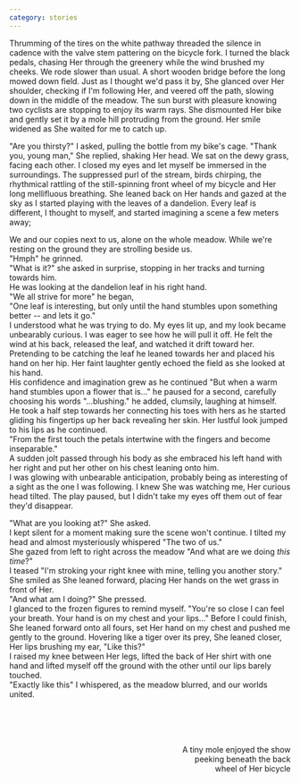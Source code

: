```yaml
---
category: stories
---
```

Thrumming of the tires on the white pathway threaded the silence in cadence with the valve stem pattering on the bicycle fork.
I turned the black pedals, chasing Her through the greenery while the wind brushed my cheeks.
We rode slower than usual.
A short wooden bridge before the long mowed down field.
Just as I thought we'd pass it by, She glanced over Her shoulder, checking if I'm following Her, and veered off the path, slowing down in the middle of the meadow.
The sun burst with pleasure knowing two cyclists are stopping to enjoy its warm rays.
She dismounted Her bike and gently set it by a mole hill protruding from the ground.
Her smile widened as She waited for me to catch up.

"Are you thirsty?" I asked, pulling the bottle from my bike's cage.
"Thank you, young man," She replied, shaking Her head.
We sat on the dewy grass, facing each other.
I closed my eyes and let myself be immersed in the surroundings.
The suppressed purl of the stream, birds chirping, the rhythmical rattling of the still-spinning front wheel of my bicycle and Her long mellifluous breathing.
She leaned back on Her hands and gazed at the sky as I started playing with the leaves of a dandelion.
Every leaf is different, I thought to myself, and started imagining a scene a few meters away;

We and our copies next to us, alone on the whole meadow.
While we're resting on the ground they are strolling beside us.\
"Hmph" he grinned.\
"What is it?" she asked in surprise, stopping in her tracks and turning towards him.\
He was looking at the dandelion leaf in his right hand.\
"We all strive for more" he began,\
"One leaf is interesting, but only until the hand stumbles upon something better -- and lets it go."\
I understood what he was trying to do.
My eyes lit up, and my look became unbearably curious.
I was eager to see how he will pull it off.
He felt the wind at his back, released the leaf, and watched it drift toward her.
Pretending to be catching the leaf he leaned towards her and placed his hand on her hip.
Her faint laughter gently echoed the field as she looked at his hand.\
His confidence and imagination grew as he continued "But when a warm hand stumbles upon a flower that is..." he paused for a second, carefully choosing his words "...blushing." he added, clumsily, laughing at himself.\
He took a half step towards her connecting his toes with hers as he started gliding his fingertips up her back revealing her skin.
Her lustful look jumped to his lips as he continued.\
"From the first touch the petals intertwine with the fingers and become inseparable."\
A sudden jolt passed through his body as she embraced his left hand with her right and put her other on his chest leaning onto him.\
I was glowing with unbearable anticipation, probably being as interesting of a sight as the one I was following.
I knew She was watching me, Her curious head tilted.
The play paused, but I didn't take my eyes off them out of fear they'd disappear.

"What are you looking at?" She asked.\
I kept silent for a moment making sure the scene won't continue.
I tilted my head and almost mysteriously whispered "The two of us."\
She gazed from left to right across the meadow "And what are we doing *this time*?"\
I teased "I'm stroking your right knee with mine, telling you another story."
She smiled as She leaned forward, placing Her hands on the wet grass in front of Her.\
"And what am I doing?" She pressed.\
I glanced to the frozen figures to remind myself.
"You're so close I can feel your breath. Your hand is on my chest and your lips..."
Before I could finish, She leaned forward onto all fours, set Her hand on my chest and pushed me gently to the ground.
Hovering like a tiger over its prey, She leaned closer, Her lips brushing my ear, "Like this?"\
I raised my knee between Her legs, lifted the back of Her shirt with one hand and lifted myself off the ground with the other until our lips barely touched.\
"Exactly like this" I whispered, as the meadow blurred, and our worlds united.

<div style="text-align: right">
<br><br><br><br>
A tiny mole enjoyed the show<br>
peeking beneath the back<br>
wheel of Her bicycle
</div>
